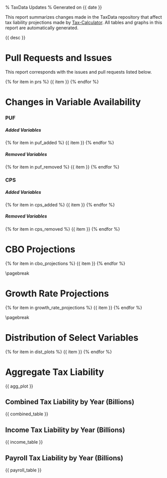 % TaxData Updates
% Generated on {{ date }}

This report summarizes changes made in the TaxData repository that affect
tax liability projections made by [Tax-Calculator](https://pslmodels.github.io/Tax-Calculator/).
All tables and graphs in this report are automatically generated.

{{ desc }}

# Pull Requests and Issues

This report corresponds with the issues and pull requests listed below.

{% for item in prs %}
{{ item }}
{% endfor %}

# Changes in Variable Availability

### PUF

##### _Added Variables_  

{% for item in puf_added %}
{{ item }}
{% endfor %}

##### _Removed Variables_  

{% for item in puf_removed %}
{{ item }}
{% endfor %}

### CPS

##### _Added Variables_  

{% for item in cps_added %}
{{ item }}
{% endfor %}

##### _Removed Variables_  

{% for item in cps_removed %}
{{ item }}
{% endfor %}

# CBO Projections

{% for item in cbo_projections %}
{{ item }}
{% endfor %}

\pagebreak

# Growth Rate Projections

{% for item in growth_rate_projections %}
{{ item }}
{% endfor %}

\pagebreak

# Distribution of Select Variables

{% for item in dist_plots %}
{{ item }}
{% endfor %}

# Aggregate Tax Liability

{{ agg_plot }}

## Combined Tax Liability by Year (Billions)

{{ combined_table }}

## Income Tax Liability by Year (Billions)

{{ income_table }}

## Payroll Tax Liability by Year (Billions)

{{ payroll_table }}